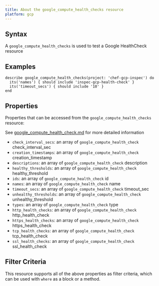 ```yaml
---
title: About the google_compute_health_checks resource
platform: gcp
---
```


## Syntax
A `google_compute_health_checks` is used to test a Google HealthCheck resource

## Examples
```
describe google_compute_health_checks(project: 'chef-gcp-inspec') do
  its('names') { should include 'inspec-gcp-health-check' }
  its('timeout_secs') { should include '10' }
end
```

## Properties
Properties that can be accessed from the `google_compute_health_checks` resource:

See [google_compute_health_check.md](google_compute_health_check.md) for more detailed information
  * `check_interval_secs`: an array of `google_compute_health_check` check_interval_sec
  * `creation_timestamps`: an array of `google_compute_health_check` creation_timestamp
  * `descriptions`: an array of `google_compute_health_check` description
  * `healthy_thresholds`: an array of `google_compute_health_check` healthy_threshold
  * `ids`: an array of `google_compute_health_check` id
  * `names`: an array of `google_compute_health_check` name
  * `timeout_secs`: an array of `google_compute_health_check` timeout_sec
  * `unhealthy_thresholds`: an array of `google_compute_health_check` unhealthy_threshold
  * `types`: an array of `google_compute_health_check` type
  * `http_health_checks`: an array of `google_compute_health_check` http_health_check
  * `https_health_checks`: an array of `google_compute_health_check` https_health_check
  * `tcp_health_checks`: an array of `google_compute_health_check` tcp_health_check
  * `ssl_health_checks`: an array of `google_compute_health_check` ssl_health_check

## Filter Criteria
This resource supports all of the above properties as filter criteria, which can be used
with `where` as a block or a method.
